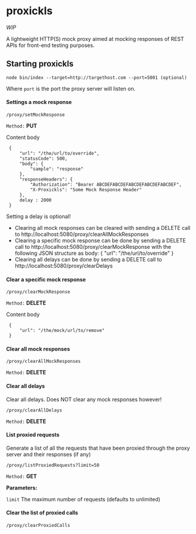 # proxickls


*WIP*


A lightweight HTTP(S) mock proxy aimed at mocking responses of REST APIs for front-end testing purposes.

## Starting proxickls

``node bin/index --target=http://targethost.com --port=5001 (optional)``

Where ``port`` is the port the proxy server will listen on.


#### Settings a mock response

``/proxy/setMockResponse``

``Method:`` **PUT**

Content body

     {
         "url": "/the/url/to/override",
         "statusCode": 500,
         "body": {
             "sample": "response"
         },
         "responseHeaders": {
             "Authorization": "Bearer ABCDEFABCDEFABCDEFABCDEFABCDEF",
             "X-Proxickls": "Some Mock Response Header"
         },
         delay : 2000
     }

Setting a delay is optional!

  * Clearing all mock responses can be cleared with sending a DELETE call to http://localhost:5080/proxy/clearAllMockResponses
  * Clearing a specific mock response can be done by sending a DELETE call to http://localhost:5080/proxy/clearMockResponse with the following JSON structure as body:
     {
         "url": "/the/url/to/override"
     }
  * Clearing all delays can be done by sending a DELETE call to http://localhost:5080/proxy/clearDelays


#### Clear a specific mock response

``/proxy/clearMockResponse``

``Method:`` **DELETE**

Content body

     {
         "url": "/the/mock/url/to/remove"
     }

#### Clear all mock responses

``/proxy/clearAllMockResponses``

``Method:`` **DELETE**

#### Clear all delays

Clear all delays. Does NOT clear any mock responses however!

``/proxy/clearAllDelays``

``Method:`` **DELETE**

#### List proxied requests

Generate a list of all the requests that have been proxied through the proxy server and their responses (if any)

``/proxy/listProxiedRequests?limit=50``

``Method:`` **GET**

**Parameters:**

``limit`` The maximum number of requests (defaults to unlimited)

#### Clear the list of proxied calls

``/proxy/clearProxiedCalls``

